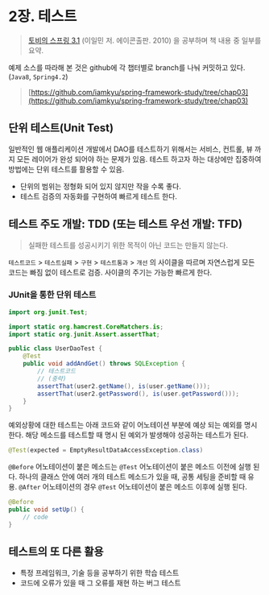 # 2장. 테스트

> [토비의 스프링 3.1](http://book.naver.com/bookdb/book_detail.nhn?bid=7006516) (이일민 저. 에이콘출판. 2010) 을 공부하며 책 내용 중 일부를 요약.

예제 소스를 따라해 본 것은  github에  각 챕터별로 branch를 나눠 커밋하고 있다. (`Java8`, `Spring4.2`)
> [https://github.com/iamkyu/spring-framework-study/tree/chap03](https://github.com/iamkyu/spring-framework-study/tree/chap03)  

## 단위 테스트(Unit Test)

일반적인 웹 애플리케이션 개발에서 DAO를 테스트하기 위해서는 서비스, 컨트롤, 뷰 까지 모든 레이어가 완성
되어야 하는 문제가 있음. 테스트 하고자 하는 대상에만 집중하여 방법에는 단위 테스트를 활용할 수 있음.

- 단위의 범위는 정형화 되어 있지 않지만 작을 수록 좋다.
- 테스트 검증의 자동화를 구현하여 빠르게 테스트 한다.  

## 테스트 주도 개발: TDD (또는 테스트 우선 개발: TFD)

> 실패한 테스트를 성공시키기 위한 목적이 아닌 코드는 만들지 않는다.

`테스트코드` > `테스트실패` > `구현` > `테스트통과` > `개선` 의 사이클을 따르며 자연스럽게 모든 코드는 빠짐 없이 테스트로 검증. 사이클의 주기는 가능한 빠르게 한다.

### JUnit을 통한 단위 테스트

```java
import org.junit.Test;

import static org.hamcrest.CoreMatchers.is;
import static org.junit.Assert.assertThat;

public class UserDaoTest {    
    @Test
    public void addAndGet() throws SQLException {
    	// 테스트코드
        // (중략)
        assertThat(user2.getName(), is(user.getName()));
        assertThat(user2.getPassword(), is(user.getPassword()));
	}
}   
```

예외상황에 대한 테스트는 아래 코드와 같이 어노테이션 부분에 예상 되는 예외를 명시한다. 해당 메소드를 테스트할 때 명시 된 예외가 발생해야 성공하는 테스트가 된다.

```java
@Test(expected = EmptyResultDataAccessException.class)
```

`@Before` 어노테이션이 붙은 메소드는  `@Test` 어노테이션이 붙은 메소드 이전에 실행 된다. 하나의 클래스 안에 여러 개의 테스트 메소드가 있을 때, 공통 세팅을 준비할 때 유용. `@After` 어노테이션의 경우 `@Test` 어노테이션이 붙은 메소드 이후에 실행 된다.

```java
@Before
public void setUp() {
	// code
}
```
  
## 테스트의 또 다른 활용

- 특정 프레임워크, 기술 등을 공부하기 위한 학습 테스트
- 코드에 오류가 있을 때 그 오류를 재현 하는 버그 테스트